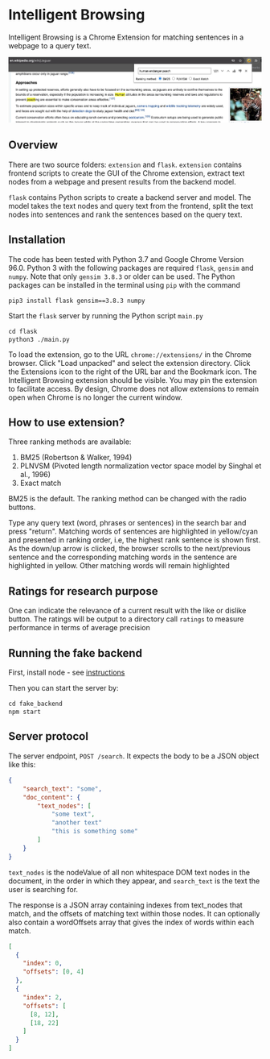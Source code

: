 # Intelligent Browsing
Intelligent Browsing is a Chrome Extension for matching sentences in a webpage to a query text.

![overview screenshot](https://github.com/mrcstan/intelligent_browsing/blob/development/docs/images/screenshot1.jpeg?raw=true)

## Overview

There are two source folders: `extension` and `flask`. 
`extension` contains frontend scripts to create the GUI of the Chrome extension, extract text nodes from a webpage 
and present results from the backend model.

`flask` contains Python scripts to create a backend server and model. 
The model takes the text nodes and query text from the frontend, split the text nodes into sentences 
and rank the sentences based on the query text.  

## Installation
The code has been tested with Python 3.7 and Google Chrome Version 96.0.
Python 3 with the following packages are required `flask`, `gensim` and `numpy`. 
Note that only `gensim 3.8.3` or older can be used. 
The Python packages can be installed in the terminal using `pip` with the command
```
pip3 install flask gensim==3.8.3 numpy
```

Start the `flask` server by running the Python script `main.py`
```
cd flask
python3 ./main.py
```

To load the extension, go to the URL `chrome://extensions/` in the Chrome browser. 
Click "Load unpacked" and select the extension directory. 
Click the Extensions icon to the right of the URL bar and the Bookmark icon.
The Intelligent Browsing extension should be visible. 
You may pin the extension to facilitate access. 
By design, Chrome does not allow extensions to remain open when Chrome is no longer the current window.  

## How to use extension?
Three ranking methods are available: 
1. BM25 (Robertson & Walker, 1994)
2. PLNVSM (Pivoted length normalization vector space model by Singhal et al., 1996)
3. Exact match

BM25 is the default. The ranking method can be changed with the radio buttons. 
   
Type any query text (word, phrases or sentences) in the search bar and press "return".
Matching words of sentences are highlighted in yellow/cyan and presented in ranking order,
i.e, the highest rank sentence is shown first. 
As the down/up arrow is clicked, the browser scrolls to the next/previous sentence and 
the corresponding matching words in the sentence are highlighted in yellow. 
Other matching words will remain highlighted

## Ratings for research purpose
One can indicate the relevance of a current result with the like or dislike button. 
The ratings will be output to a directory call `ratings` to measure performance 
in terms of average precision

## Running the fake backend

First, install node - see [instructions](https://docs.npmjs.com/downloading-and-installing-node-js-and-npm)

Then you can start the server by:

```
cd fake_backend
npm start
```

## Server protocol

The server endpoint, `POST /search`. It expects the body to be a JSON object like this:

```json
{
    "search_text": "some",
    "doc_content": {
        "text_nodes": [
            "some text",
            "another text"
            "this is something some"
        ]
    }
}
```

`text_nodes` is the nodeValue of all non whitespace DOM text nodes in the document, in the order in which they appear, and `search_text` is the text the user is searching for.

The response is a JSON array containing indexes from text_nodes that match, and the offsets of matching text within those nodes. It can optionally also contain a wordOffsets array that gives the index of words within each match.

```json
[
  {
    "index": 0,
    "offsets": [0, 4]
  },
  {
    "index": 2,
    "offsets": [
      [8, 12],
      [18, 22]
    ]
  }
]
```
